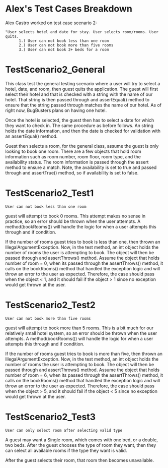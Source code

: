 # Alex's Test Cases Breakdown

Alex Castro worked on test case scenario 2: 
```
"User selects hotel and date for stay. User selects room/rooms. User quits.
      1.) User can not book less than one room
      2.) User can not book more than five rooms
      3.) User can not book 2+ beds for a room
```

# TestScenario2_General
This class test the general testing scenario where a user will try to select a hotel, date, and room, then guest quits the application. The guest will first select their hotel and that is checked with a string with the name of our hotel. That string is then passed through and assertEqual() method to ensure that the string passed through matches the name of our hotel. As of right now, BugBusters plans on having one hotel. 
  
Once the hotel is selected, the guest then has to select a date for which they want to check in. The same procedure as before follows. An string holds the date information, and then the date is checked for validation with an assertEqual() method.

Guest then selects a room, for the general class, assume the guest is only looking to book one room. There are a few objects that hold room information such as room number, room floor, room type, and the availability status. The room information is passed through the assert method to ensure a match. Note, the availability is set to true and passed through and assertTrue() method, so if availability is set to false.

# TestScenario2_Test1

```
User can not book less than one room
```

guest will attempt to book 0 rooms. This attempt makes no sense in practice, so an error should be thrown when the user attempts. A method(bookRooms()) will handle the logic for when a user attempts this through and if condition. 

If the number of rooms guest tries to book is less than one, then thrown an IllegalArgumentException. Now, in the test method, an int object holds the number of rooms the user is attempting to book. The object will then be passed through and assertThrows() method. Assume the object that holds number of room = 0, when its passed through the assertThrows() method, it calls on the bookRooms() method that handled the exception logic and will throw an error to the user as expected. Therefore, the case should pass when the object < 1, and it should fail if the object > 1 since no exception would get thrown at the user.


# TestScenario2_Test2

```
User can not book more than five rooms
```

guest will attempt to book more than 5 rooms. This is a bit much for our relatively small hotel system, so an error should be thrown when the user attempts. A method(bookRooms()) will handle the logic for when a user attempts this through and if condition. 

If the number of rooms guest tries to book is more than five, then thrown an IllegalArgumentException. Now, in the test method, an int object holds the number of rooms the user is attempting to book. The object will then be passed through and assertThrows() method. Assume the object that holds number of room = 6, when its passed through the assertThrows() method, it calls on the bookRooms() method that handled the exception logic and will throw an error to the user as expected. Therefore, the case should pass when the object > 5, and it should fail if the object < 5 since no exception would get thrown at the user.


# TestScenario2_Test3

```
User can only select room after selecting valid type
```

A guest may want a Single room, which comes with one bed, or a double, two beds. After the guest chooses the type of room they want, then they can select all available rooms if the type they want is valid.

After the guest selects their room, that room then becomes unavailable.

